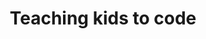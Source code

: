 ---
guid: "43D7D84C-C4F4-4794-BB13-BA9E1B757546"
title: "Teaching kids to code"
description: "Learn about the connection between gaming and open source, the potential of the metaverse, and the challenge of creating a readable language for smart contracts in episode 40 of the podcast."
pubDate: "Tue, 06 Sep 2022 18:00:00 -0500"
itunes-explicit: false
itunes-episode: 40
itunes-episodeType: Full

# More info
youtube-full: https://youtu.be/TnGFqYTy3j8
discussion: https://twitter.com/fulldecent/status/1567289098771070979

# Timeline
timeline:
  - seconds: 44
    title: Open source metaverse platform
  - seconds: 143
    title: The drink
  - seconds: 201
    title: And the famed rum!
  - seconds: 333
    title: Metaverse superheroes
  - seconds: 345
    title: Deploy on TRON
  - seconds: 763
    title: Who is backing TRON?
  - seconds: 870
    title: What is Chainlink?
  - seconds: 1119
    title: What actually is randomness?
  - seconds: 1234
    title: The analogy
  - seconds: 1293
    title: Scaffolding and natural language
  - seconds: 1845
    title: Can we get dApp scaffolding in plain HTML?


# File information
enclosure-url: "GET THIS EPISODE DATE AND NUMBER"
enclosure-length: 41360329
enclosure-type: "audio/x-m4a"
itunes-duration: 1996
---